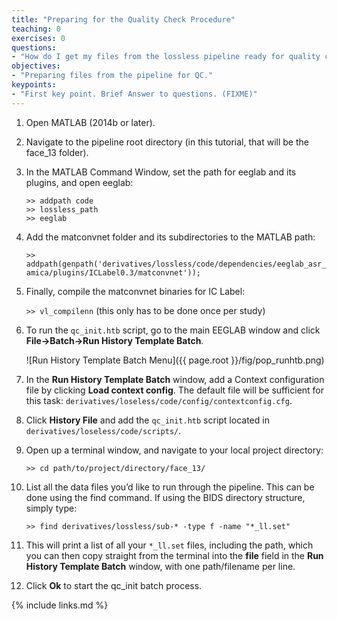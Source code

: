 ```yaml
---
title: "Preparing for the Quality Check Procedure"
teaching: 0
exercises: 0
questions:
- "How do I get my files from the lossless pipeline ready for quality checking?"
objectives:
- "Preparing files from the pipeline for QC."
keypoints:
- "First key point. Brief Answer to questions. (FIXME)"
---
```


1. Open MATLAB (2014b or later).

2. Navigate to the pipeline root directory (in this tutorial, that will be the face_13 folder).

3. In the MATLAB Command Window, set the path for eeglab and its plugins, and open eeglab: 

    `>> addpath code`  
    `>> lossless_path`  
    `>> eeglab`

4. Add the matconvnet folder and its subdirectories to the MATLAB path: 

    `>> addpath(genpath('derivatives/lossless/code/dependencies/eeglab_asr_amica/plugins/ICLabel0.3/matconvnet'));`

5. Finally, compile the matconvnet binaries for IC Label:

    `>> vl_compilenn` (this only has to be done once per study)

6. To run the `qc_init.htb` script, go to the main EEGLAB window and click **File->Batch->Run History Template Batch**.

    ![Run History Template Batch Menu]({{ page.root }}/fig/pop_runhtb.png)

7. In the **Run History Template Batch** window, add a Context configuration file by clicking **Load context config**. The default file will be sufficient for this task: `derivatives/loseless/code/config/contextconfig.cfg`. 

8. Click **History File** and add the `qc_init.htb` script located in `derivatives/loseless/code/scripts/`.

9. Open up a terminal window, and navigate to your local project directory:

    `>> cd path/to/project/directory/face_13/`

10. List all the data files you’d like to run through the pipeline. This can be done using the find command. If using the BIDS directory structure, simply type:

    `>> find derivatives/lossless/sub-* -type f -name "*_ll.set"`

11. This will print a list of all your `*_ll.set` files, including the path, which you can then copy straight from the terminal into the **file** field in the **Run History Template Batch** window, with one path/filename per line.

12. Click **Ok** to start the qc_init batch process.

{% include links.md %}

